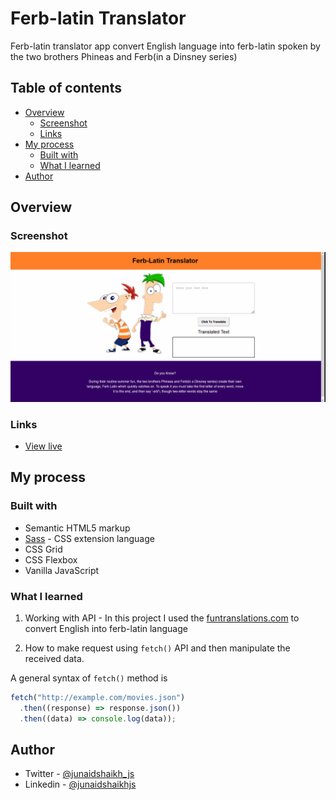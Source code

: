 # Ferb-latin Translator

Ferb-latin translator app convert English language into ferb-latin spoken by the two brothers Phineas and Ferb(in a Dinsney series)

## Table of contents

- [Overview](#overview)
  - [Screenshot](#screenshot)
  - [Links](#links)
- [My process](#my-process)
  - [Built with](#built-with)
  - [What I learned](#what-i-learned)
- [Author](#author)

## Overview

### Screenshot

![preview of project](./preview.gif)

### Links

- [View live](https://translateintoferblatin.netlify.app/)

## My process

### Built with

- Semantic HTML5 markup
- [Sass](https://sass-lang.com/) - CSS extension language
- CSS Grid
- CSS Flexbox
- Vanilla JavaScript

### What I learned

1. Working with API - In this project I used the [funtranslations.com](https://funtranslations.com/) to convert English into ferb-latin language

2. How to make request using `fetch()` API and then manipulate the received data.

A general syntax of `fetch()` method is

```js
fetch("http://example.com/movies.json")
  .then((response) => response.json())
  .then((data) => console.log(data));
```

## Author

- Twitter - [@junaidshaikh_js](https://twitter.com/junaidshaikh_js)
- Linkedin - [@junaidshaikhjs](https://www.linkedin.com/in/junaidshaikhjs/)

